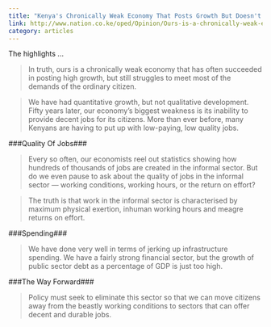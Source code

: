 ```yaml
---
title: "Kenya's Chronically Weak Economy That Posts Growth But Doesn't Work"
link: http://www.nation.co.ke/oped/Opinion/Ours-is-a-chronically-weak-economy-that-posts-growth/-/440808/2043152/-/yks6h8z/-/index.html
category: articles
---
```


The highlights ...

> In truth, ours is a chronically weak economy that has often succeeded in
> posting high growth, but still struggles to meet most of the demands of
> the ordinary citizen.

> We have had quantitative growth, but not qualitative development. Fifty
> years later, our economy’s biggest weakness is its inability to provide
> decent jobs for its citizens. More than ever before, many Kenyans are
> having to put up with low-paying, low quality jobs.

###Quality Of Jobs###

> Every so often, our economists reel out statistics showing how hundreds of
> thousands of jobs are created in the informal sector. But do we even pause
> to ask about the quality of jobs in the informal sector — working
> conditions, working hours, or the return on effort?

> The truth is that work in the informal sector is characterised by maximum
> physical exertion, inhuman working hours and meagre returns on effort.

###Spending###

> We have done very well in terms of jerking up infrastructure spending. We
> have a fairly strong financial sector, but the growth of public sector
> debt as a percentage of GDP is just too high.

###The Way Forward###

> Policy must seek to eliminate this sector so that we can move citizens
> away from the beastly working conditions to sectors that can offer decent
> and durable jobs.
